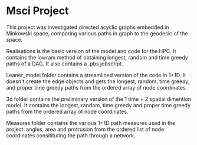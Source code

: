 # Msci Project

This project was investigated directed acyclic graphs embedded in Minkowski space, comparing various paths in graph to the geodesic of the space. 

Realisations is the basic version of the model and code for the HPC. It contains the lowram method of obtaining longest, random and time greedy paths of a DAG. It also contains a .pbs jobscript. 

Leaner_model folder contains a streamlined version of the code in 1+1D. It doesn't create the edge objects and gets the longest, random, time greedy, and proper time greedy paths from the ordered array of node coordinates. 

3d folder contains the preliminary version of the 1 time + 2 spatial dimention model. It contains the longest, random, time greedy and proper time greedy paths from the ordered array of node coordinates. 

Measures folder contains the various 1+1D path measures used in the project: angles, area and protrusion from the ordered list of node coordinates consitituting the path through a network. 
